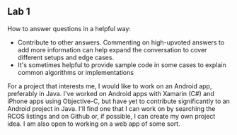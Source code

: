 ## Lab 1

How to answer questions in a helpful way:
- Contribute to other answers. Commenting on high-upvoted answers to add more information can help expand the conversation to cover different setups and edge cases.
- It's sometimes helpful to provide sample code in some cases to explain common algorithms or implementations

For a project that interests me, I would like to work on an Android app, preferably in Java. I've worked on Android apps with Xamarin (C#) and iPhone apps using Objective-C, but have yet to contribute significantly to an Android project in Java. I'll find one that I can work on by searching the RCOS listings and on Github or, if possible, I can create my own project idea. I am also open to working on a web app of some sort.